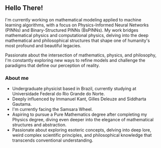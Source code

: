 ## Hello There!

I'm currently working on mathematical modeling applied to machine learning algorithms, with a focus on Physics-Informed Neural Networks (PINNs) and Binary-Structured PINNs (BsPINNs). My work bridges mathematical physics and computational physics, delving into the deep mathematical and philosophical structures that shape one of humanity's most profound and beautiful legacies.

Passionate about the intersection of mathematics, physics, and philosophy, I'm constantly exploring new ways to refine models and challenge the paradigms that define our perception of reality.

### About me

- Undergraduate physicist based in Brazil, currently studying at Universidade Federal do Rio Grande do Norte.
- Deeply influenced by Immanuel Kant, Gilles Deleuze and Siddharta Gautama.
- I'm currently facing the Samsara Wheel.
- Aspiring to pursue a Pure Mathematics degree after completing my Physics degree, diving even deeper into the elegance of mathematical structures and abstraction.
- Passionate about exploring esoteric concepts, delving into deep lore, weird complex scientific principles, and philosophical knowledge that transcends conventional understanding.
